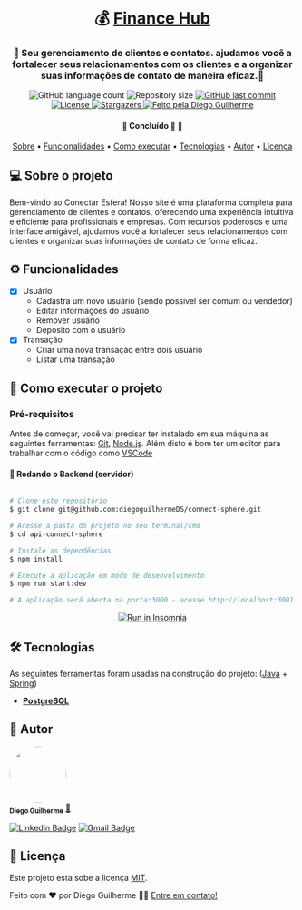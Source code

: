 <h1 align="center">
     💰 <a href="#" alt="api finance hub"> Finance Hub </a>
</h1>

<h3 align="center">
    🤝 Seu gerenciamento de clientes e contatos. ajudamos você a fortalecer seus relacionamentos com os clientes e a organizar suas informações de contato de maneira eficaz.💙
</h3>

<p align="center">
  <img alt="GitHub language count" src="https://img.shields.io/github/languages/count/diegoguilhermeDS/api-finance-hub?color=%2304D361">

  <img alt="Repository size" src="https://img.shields.io/github/repo-size/diegoguilhermeDS/api-finance-hub">

  <a href="https://github.com/diegoguilhermeDS/connect-sphere/commits/master">
    <img alt="GitHub last commit" src="https://img.shields.io/github/last-commit/diegoguilhermeDS/api-finance-hub">
  </a>
  
  <a href="https://github.com/diegoguilhermeDS/api-finance-hub/blob/main/LICENSE">
    <img alt="License" src="https://img.shields.io/badge/license-MIT-brightgreen">
  </a>
   
   <a href="https://github.com/diegoguilhermeDS/api-finance-hub/stargazers">
    <img alt="Stargazers" src="https://img.shields.io/github/stars/diegoguilhermeDS/api-finance-hub?style=social">
  </a>

  <a href="https://github.com/diegoguilhermeDS">
    <img alt="Feito pela Diego Guilherme" src="https://img.shields.io/badge/feito%20por-DiegoGuilherme-%237519C1">
  </a>
</p>

<h4 align="center">
	🚧   Concluído 🚀 🚧
</h4>

<p align="center">
 <a href="#-sobre-o-projeto">Sobre</a> •
 <a href="#-funcionalidades">Funcionalidades</a> •
 <a href="#-como-executar-o-projeto">Como executar</a> • 
 <a href="#-tecnologias">Tecnologias</a> • 
 <a href="#-autor">Autor</a> • 
 <a href="#user-content--licença">Licença</a>
</p>

## 💻 Sobre o projeto
Bem-vindo ao Conectar Esfera!
Nosso site é uma plataforma completa para gerenciamento de clientes e contatos, oferecendo uma experiência intuitiva e eficiente para profissionais e empresas. Com recursos poderosos e uma interface amigável, ajudamos você a fortalecer seus relacionamentos com clientes e organizar suas informações de contato de forma eficaz.

## ⚙️ Funcionalidades
- [x] Usuário
    - Cadastra um novo usuário (sendo possivel ser comum ou vendedor)
    - Editar informações do usuário
    - Remover usuário
    - Deposito com o usuário
- [x] Transação
    - Criar uma nova transação entre dois usuário
    - Listar uma transação

## 🚀 Como executar o projeto

### Pré-requisitos

Antes de começar, você vai precisar ter instalado em sua máquina as seguintes ferramentas:
[Git](https://git-scm.com), [Node.js](https://nodejs.org/en/). 
Além disto é bom ter um editor para trabalhar com o código como [VSCode](https://code.visualstudio.com/)

#### 🎲 Rodando o Backend (servidor)

```bash

# Clone este repositório
$ git clone git@github.com:diegoguilhermeDS/connect-sphere.git

# Acesse a pasta do projeto no seu terminal/cmd
$ cd api-connect-sphere

# Instale as dependências
$ npm install

# Execute a aplicação em modo de desenvolvimento
$ npm run start:dev

# A aplicação será aberta na porta:3000 - acesse http://localhost:3001

```
<p align="center">
    <a href="https://insomnia.rest/run/?label=Connect%20Sphere&uri=https%3A%2F%2Fraw.githubusercontent.com%2FdiegoguilhermeDS%2Fapi-connect-sphere%2Fdevelop%2Fworkspace" target="_blank"><img src="https://insomnia.rest/images/run.svg" alt="Run in Insomnia"></a>
</p>


## 🛠 Tecnologias

As seguintes ferramentas foram usadas na construção do projeto: ([Java]([https://nestjs.com/](https://www.java.com/pt-BR/))  +  [Spring](https://spring.io/projects/spring-boot))

-   **[PostgreSQL](https://www.postgresql.org/)**


## 🦸 Autor

<a href="https://github.com/diegoguilhermeDS">
 <img style="border-radius: 50%;" src="https://avatars.githubusercontent.com/u/110187246?v=4" width="100px;" alt=""/>
 <br />
 <sub><b>Diego Guilherme</b></sub></a> <a href="https://github.com/diegoguilhermeDS" title="Github">🚀</a>
 <br />

[![Linkedin Badge](https://img.shields.io/badge/-Diego-blue?style=flat-square&logo=Linkedin&logoColor=white&link=https://www.linkedin.com/in/diegoguilhermeds/)](https://www.linkedin.com/in/tgmarinho/) 
[![Gmail Badge](https://img.shields.io/badge/-diegoguilherme752@gmail.com-c14438?style=flat-square&logo=Gmail&logoColor=white&link=mailto:diegoguilherme752@gmail.com)](mailto:diegoguilherme752@gmail.com)


## 📝 Licença
Este projeto esta sobe a licença [MIT](./LICENSE).

Feito com ❤️ por Diego Guilherme 👋🏽 [Entre em contato!](https://www.linkedin.com/in/diegoguilhermeds/)

